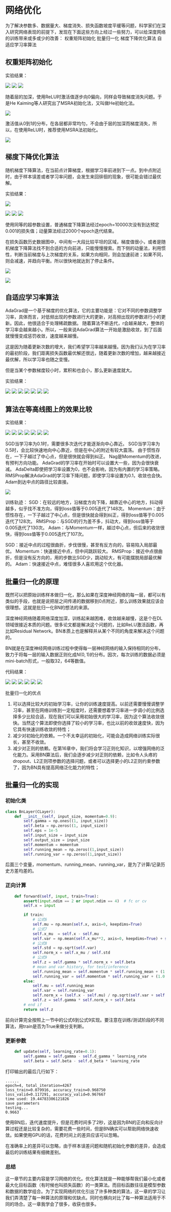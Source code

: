 # 网络优化

为了解决参数多、数据量大、梯度消失、损失函数坡度平缓等问题，科学家们在深入研究网络表现的前提下，发现在下面这些方向上经过一些努力，可以给深度网络的训练带来或多或少的改善：
权重矩阵初始化
批量归一化
梯度下降优化算法
自适应学习率算法

## 权重矩阵初始化

实验结果：

![](./15.1.png)
![](./15.12.png)
![](./15.13.png)

随着层的加深，使用ReLU时激活值逐步向0偏向，同样会导致梯度消失问题。于是He Kaiming等人研究出了MSRA初始化法，又叫做He初始化法。

![](./15.14.png)

激活值从0到1的分布，在各层都非常均匀，不会由于层的加深而梯度消失，所以，在使用ReLU时，推荐使用MSRA法初始化。

![](./15.15.png)

## 梯度下降优化算法

随机梯度下降算法，在当前点计算梯度，根据学习率前进到下一点。到中点附近时，由于样本误差或者学习率问题，会发生来回徘徊的现象，很可能会错过最优解。

实验结果：

![](./15.2.png)

![](./15.21.png)
![](./15.22.png)
![](./15.23.png)

使用同等的超参数设置，普通梯度下降算法经过epoch=10000次没有到达预定0.001的损失值；动量算法经过2000个epoch迭代结束。

在损失函数历史数据图中，中间有一大段比较平坦的区域，梯度值很小，或者是随机梯度下降算法找不到合适的方向前进，只能慢慢搜索。而下侧的动量法，利用惯性，判断当前梯度与上次梯度的关系，如果方向相同，则会加速前进；如果不同，则会减速，并趋向平衡。所以很快地就达到了停止条件。

![](./15.24.png)

![](./15.25.png)

## 自适应学习率算法

AdaGrad是一个基于梯度的优化算法，它的主要功能是：它对不同的参数调整学习率，具体而言，对低频出现的参数进行大的更新，对高频出现的参数进行小的更新。因此，他很适合于处理稀疏数据。
随着算法不断迭代，r会越来越大，整体的学习率会越来越小。所以，一般来说AdaGrad算法一开始是激励收敛，到了后面就慢慢变成惩罚收敛，速度越来越慢。

这是因为随着更新次数的增大，我们希望学习率越来越慢。因为我们认为在学习率的最初阶段，我们距离损失函数最优解还很远，随着更新次数的增加，越来越接近最优解，所以学习率也随之变慢。

但是当某个参数梯度较小时，累积和也会小，那么更新速度就大。

实验结果：

![](./15.3.png)
![](./15.32.png)
![](./15.33.png)
![](./15.34.png)
![](./15.35.png)
![](./15.36.png)
![](./15.37.png)

## 算法在等高线图上的效果比较

实验结果：

![](./15.4.png)
![](./15.42.png)
![](./15.43.png)
![](./15.44.png)
![](./15.45.png)
![](./15.46.png)
![](./15.47.png)

SGD当学习率为0.1时，需要很多次迭代才能逐渐向中心靠近。
SGD当学习率为0.5时，会比较快速地向中心靠近，但是在中心的附近有较大震荡。
由于惯性存在，一下子越过了中心点，但是很快就会得到纠正。
Nag是Momentum的改进，有预判方向功能。
AdaGrad的学习率在开始时可以设置大一些，因为会很快衰减。
AdaDelta即使把学习率设置为0，也不会影响，因为有内置的学习率策略。
RMSProp解决AdaGrad的学习率下降问题，即使学习率设置为0.1，收敛也会快。
Adam到达中点的路径比较直接。

![](./15.48.png)

训练轨迹：
SGD：在较远的地方，沿梯度方向下降，越靠近中心的地方，抖动得越多，似乎找不准方向，得到loss值等于0.005迭代了148次。
Momentum：由于惯性存在，一下子越过了中心点，但是很快就会得到纠正，得到loss值等于0.005迭代了128次。
RMSProp：与SGD的行为差不多，抖动大，得到loss值等于0.005迭代了130次。
Adam：与Momentum一样，越过中心点，但后来的收敛很快，得到loss值等于0.005迭代了107次。


SGD：接近中点的过程很曲折，步伐很慢，甚至有反方向的，容易陷入局部最优。
Momentum：快速接近中点，但中间跳跃较大。
RMSProp：接近中点很曲折，但是没有反方向的，用的步数比SGD少，跳动较大，有可能摆脱局部最优解的。
Adam：快速接近中点，难怪很多人喜欢用这个优化器。

## 批量归一化的原理

既然可以把原始训练样本做归一化，那么如果在深度神经网络的每一层，都可以有类似的手段，也就是说把层之间传递的数据移到0点附近，那么训练效果就应该会很理想。这就是批归一化BN的想法的来源。

深度神经网络随着网络深度加深，训练起来越困难，收敛越来越慢，这是个在DL领域很接近本质的问题。很多论文都是解决这个问题的，比如ReLU激活函数，再比如Residual Network。BN本质上也是解释并从某个不同的角度来解决这个问题的。

BN就是在深度神经网络训练过程中使得每一层神经网络的输入保持相同的分布，致力于将每一层的输入数据正则化成$N(0,1)$的分布。因次，每次训练的数据必须是mini-batch形式，一般取32，64等数值。

代码结果：

![](./15.5.png)
![](./15.52.png)
![](./15.53.png)
![](./15.54.png)
![](./15.55.png)
![](./15.56.png)

批量归一化的优点

1. 可以选择比较大的初始学习率，让你的训练速度提高。以前还需要慢慢调整学习率，甚至在网络训练到一定程度时，还需要想着学习率进一步调小的比例选择多少比较合适，现在我们可以采用初始很大的学习率，因为这个算法收敛很快。当然这个算法即使你选择了较小的学习率，也比以前的收敛速度快，因为它具有快速训练收敛的特性；
2. 减少对初始化的依赖。一个不太幸运的初始化，可能会造成网络训练实际很长，甚至不收敛。
3. 减少对正则的依赖。在第16章中，我们将会学习正则化知识，以增强网络的泛化能力。采用BN算法后，我们会逐步减少对正则的依赖，比如令人头疼的dropout、L2正则项参数的选择问题，或者可以选择更小的L2正则约束参数了，因为BN具有提高网络泛化能力的特性；

## 批量归一化的实现

### 初始化类

```Python
class BnLayer(CLayer):
    def __init__(self, input_size, momentum=0.9):
        self.gamma = np.ones((1, input_size))
        self.beta = np.zeros((1, input_size))
        self.eps = 1e-5
        self.input_size = input_size
        self.output_size = input_size
        self.momentum = momentum
        self.running_mean = np.zeros((1,input_size))
        self.running_var = np.zeros((1,input_size))
```

后面三个变量，momentum、running_mean、running_var，是为了计算/记录历史方差均差的。

### 正向计算

```Python
    def forward(self, input, train=True):
        assert(input.ndim == 2 or input.ndim == 4)  # fc or cv
        self.x = input

        if train:
            # 公式6
            self.mu = np.mean(self.x, axis=0, keepdims=True)
            # 公式7
            self.x_mu  = self.x - self.mu
            self.var = np.mean(self.x_mu**2, axis=0, keepdims=True) + self.eps
            # 公式8
            self.std = np.sqrt(self.var)
            self.norm_x = self.x_mu / self.std
            # 公式9
            self.z = self.gamma * self.norm_x + self.beta
            # mean and var history, for test/inference
            self.running_mean = self.momentum * self.running_mean + (1.0 - self.momentum) * self.mu
            self.running_var = self.momentum * self.running_var + (1.0 - self.momentum) * self.var
        else:
            self.mu = self.running_mean
            self.var = self.running_var
            self.norm_x = (self.x - self.mu) / np.sqrt(self.var + self.eps)
            self.z = self.gamma * self.norm_x + self.beta
        # end if
        return self.z
```

前向计算完全按照上一节中的公式6到公式9实现。要注意在训练/测试阶段的不同算法，用train是否为True来做分支判断。

### 更新参数

```Python
    def update(self, learning_rate=0.1):
        self.gamma = self.gamma - self.d_gamma * learning_rate
        self.beta = self.beta - self.d_beta * learning_rate
```

打印输出的最后几行如下：

```
......
epoch=4, total_iteration=4267
loss_train=0.079916, accuracy_train=0.968750
loss_valid=0.117291, accuracy_valid=0.967667
time used: 19.44783306121826
save parameters
testing...
0.9663
```

使用BN后，迭代速度提升，但是花费时间多了2秒，这是因为BN的正向和反向计算过程还是比较复杂的，需要花费一些时间，但是BN确实可以帮助网络快速收敛。如果使用GPU的话，花费时间上的差异应该可以忽略。

在准确率上的差异可以忽略，由于样本误差问题和随机初始化参数的差异，会造成最后的训练结果有细微差别。

### 总结

这一章节的主要内容是学习网络的优化。优化算法就是一种能够帮我们最小化或者最大化目标函数（有时候也叫损失函数）的一类算法。而目标函数往往是模型参数和数据的数学组合。为了实现网络的优化引出了许多种类的算法，这一章的学习让我们弄清楚了每一种算法的原理和优缺点。同时也横向对比了每一种算法适用于不同的场合。这一章我学会了很多，收获也很多。
